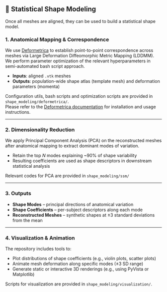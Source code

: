 ## 🧮 Statistical Shape Modeling

Once all meshes are aligned, they can be used to build a statistical shape model.

### 1. Anatomical Mapping & Correspondence

We use [Deformetrica](https://www.deformetrica.org/) to establish point-to-point correspondence across meshes via Large Deformation Diffeomorphic Metric Mapping (LDDMM).
We perform parameter optimization of the relevant hyperparameters in semi-automated bash script approach.

- **Inputs**: aligned `.vtk` meshes  
- **Outputs**: population-wide shape atlas (template mesh) and deformation parameters (momenta)

Configuration utils, bash scripts and optimization scripts are provided in `shape_modeling/deformetrica/`.  
Please refer to the [Deformetrica documentation](https://www.deformetrica.org/documentation/) for installation and usage instructions.

---

### 2. Dimensionality Reduction

We apply Principal Component Analysis (PCA) on the reconstructed meshes after anatomical mapping to extract dominant modes of variation.

- Retain the top *N* modes explaining ~90% of shape variability
- Resulting coefficients are used as shape descriptors in downstream statistical analysis

Relevant codes for PCA are provided in `shape_modeling/ssm/`

---

### 3. Outputs

- **Shape Modes** – principal directions of anatomical variation
- **Shape Coefficients** – per-subject descriptors along each mode
- **Reconstructed Meshes** – synthetic shapes at ±3 standard deviations from the mean


---

### 4. Visualization & Animation

The repository includes tools to:
- Plot distributions of shape coefficients (e.g., violin plots, scatter plots)
- Animate mesh deformation along specific modes (±3 SD range)
- Generate static or interactive 3D renderings (e.g., using PyVista or Matplotlib)

Scripts for visualization are provided in `shape_modeling/visualization/`.